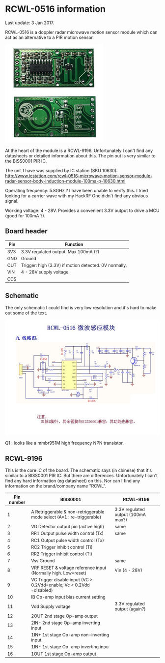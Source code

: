 # RCWL-0516 information

Last update: 3 Jan 2017.

RCWL-0516 is a doppler radar microwave motion sensor module which can act as an alternative to a PIR motion sensor. 

![RCWL-0516 board](RCWL-0516-board.jpg)

At the heart of the module is a RCWL-9196. Unfortunately I can't find any datasheets or detailed information about this. The pin out is very similar to the BISS0001 PIR IC.

The unit I have was supplied by IC station (SKU 10630): http://www.icstation.com/rcwl-0516-microwave-motion-sensor-module-radar-sensor-body-induction-module-100ma-p-10630.html

Operating frequency: 5.8GHz ? I have been unable to verify this. I tried looking for a carrier wave with my HackRF One didn't find any obvious signal.

Working voltage: 4 - 28V. Provides a convenient 3.3V output to drive a MCU (good for 100mA ?).

## Board header

| Pin   | Function |
| ---   | --- |
| 3V3   | 3.3V regulated output. Max 100mA (?)                  |
| GND   | Ground                                                |
| OUT   | Trigger: high (3.3V) if motion detected. 0V normally. |
| VIN   | 4 - 28V supply voltage                                |
| CDS   |                                                       |

## Schematic

The only schematic I could find is very low resolution and it's hard to make out some of the text.

![RCWL-0516 schematic](RCWL-0516-schematic.jpg)

Q1 : looks like a mmbr951M high frequency NPN transistor. 

## RCWL-9196

This is the core IC of the board. The schematic says (in chinese) that it's similar to a BISS0001 PIR IC. But there are differences. Unfortunately I can't find any hard information (eg datasheet) on this. Nor can I find any information on the brand/company name "RCWL". 

| Pin number | BISS0001 | RCWL-9196 |
| --- | --- | --- |
| 1 | A Retriggerable & non-retriggerable mode select (A=1 : re-triggerable) | 3.3V regulated output (100mA max?) |
| 2 | VO Detector output pin (active high) | same |
| 3 | RR1 Output pulse width control (Tx)  | same |
| 4 | RC1 Output pulse width control (Tx)  |      |
| 5 | RC2 Trigger inhibit control (Ti)  |
| 6 | RR2 Trigger inhibit control (Ti) |
| 7 | Vss Ground | same |
| 8 | VRF RESET & voltage reference input (Normally high. Low=reset) |  Vin (4 - 28V) |
| 9 | VC Trigger disable input (VC > 0.2Vdd=enable; Vc < 0.2Vdd =disabled) |
| 10 | IB Op-amp input bias current setting  |
| 11 | Vdd Supply voltage | 3.3V regulated output (again?) |
| 12 | 2OUT 2nd stage Op-amp output|
| 13 | 2IN- 2nd stage Op-amp inverting input |
| 14 | 1IN+ 1st stage Op-amp non-inverting input |
| 15 | 1IN- 1st stage Op-amp inverting inpu |
| 16 | 1OUT 1st stage Op-amp output |



